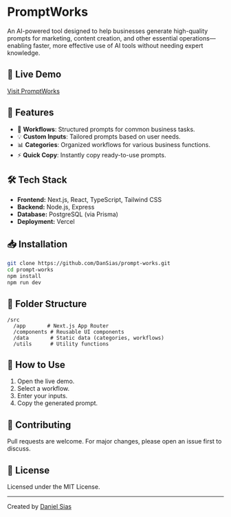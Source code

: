 # PromptWorks

An AI-powered tool designed to help businesses generate high-quality prompts for marketing, content creation, and other essential operations—enabling faster, more effective use of AI tools without needing expert knowledge.

## 🚀 Live Demo
[Visit PromptWorks](https://promptworks.danielsias.dev)

## 📜 Features
- 📝 **Workflows**: Structured prompts for common business tasks.
- 💡 **Custom Inputs**: Tailored prompts based on user needs.
- 📊 **Categories**: Organized workflows for various business functions.
- ⚡ **Quick Copy**: Instantly copy ready-to-use prompts.

## 🛠️ Tech Stack
- **Frontend:** Next.js, React, TypeScript, Tailwind CSS
- **Backend:** Node.js, Express
- **Database:** PostgreSQL (via Prisma)
- **Deployment:** Vercel

## 📥 Installation
```bash
git clone https://github.com/DanSias/prompt-works.git
cd prompt-works
npm install
npm run dev
```

## 🧩 Folder Structure
```
/src
  /app       # Next.js App Router
  /components # Reusable UI components
  /data       # Static data (categories, workflows)
  /utils      # Utility functions
```

## 📌 How to Use
1. Open the live demo.
2. Select a workflow.
3. Enter your inputs.
4. Copy the generated prompt.

## 🤝 Contributing
Pull requests are welcome. For major changes, please open an issue first to discuss.

## 📜 License
Licensed under the MIT License.

---
Created by [Daniel Sias](https://danielsias.dev)
